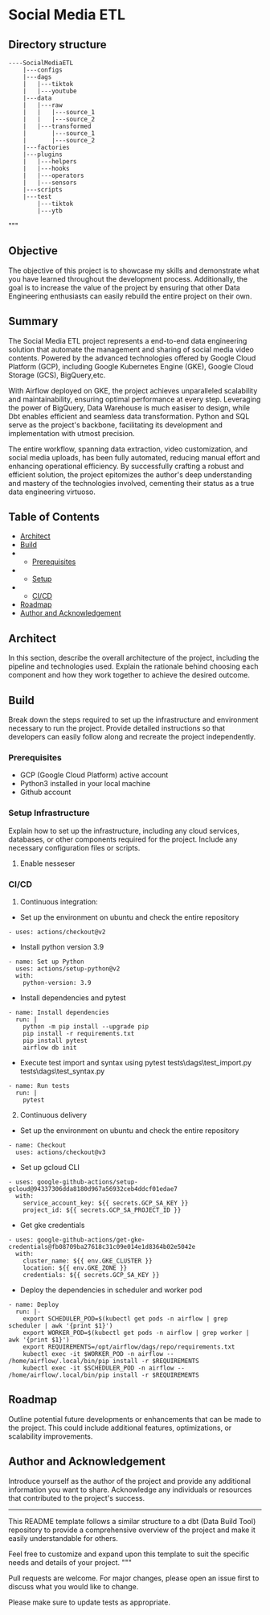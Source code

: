 # Social Media ETL
## Directory structure
```
----SocialMediaETL
    |---configs
    |---dags
    |   |---tiktok
    |   |---youtube
    |---data
    |   |---raw
    |   |   |---source_1
    |   |   |---source_2
    |   |---transformed
    |       |---source_1
    |       |---source_2
    |---factories
    |---plugins
    |   |---helpers
    |   |---hooks
    |   |---operators
    |   |---sensors
    |---scripts
    |---test
        |---tiktok
        |---ytb
```
"""
## Objective

The objective of this project is to showcase my skills and demonstrate what you have learned throughout the development process. Additionally, the goal is to increase the value of the project by ensuring that other Data Engineering enthusiasts can easily rebuild the entire project on their own.

## Summary
The Social Media ETL project represents a end-to-end data engineering solution that automate the management and sharing of social media video contents. Powered by the advanced technologies offered by Google Cloud Platform (GCP), including Google Kubernetes Engine (GKE), Google Cloud Storage (GCS), BigQuery,etc.

With Airflow deployed on GKE, the project achieves unparalleled scalability and maintainability, ensuring optimal performance at every step. Leveraging the power of BigQuery, Data Warehouse is much easiser to design, while Dbt enables efficient and seamless data transformation. Python and SQL serve as the project's backbone, facilitating its development and implementation with utmost precision.

The entire workflow, spanning data extraction, video customization, and social media uploads, has been fully automated, reducing manual effort and enhancing operational efficiency. By successfully crafting a robust and efficient solution, the project epitomizes the author's deep understanding and mastery of the technologies involved, cementing their status as a true data engineering virtuoso.
## Table of Contents

- [Architect](#architect)
- [Build](#build)
- - [Prerequisites](#prerequisites)
- - [Setup](#setup-infrastructure)
- - [CI/CD](#cicd)
- [Roadmap](#roadmap)
- [Author and Acknowledgement](#author-and-acknowledgement)

## Architect

In this section, describe the overall architecture of the project, including the pipeline and technologies used. Explain the rationale behind choosing each component and how they work together to achieve the desired outcome.

## Build

Break down the steps required to set up the infrastructure and environment necessary to run the project. Provide detailed instructions so that developers can easily follow along and recreate the project independently.

### Prerequisites

- GCP (Google Cloud Platform) active account
- Python3 installed in your local machine
- Github account

### Setup Infrastructure

Explain how to set up the infrastructure, including any cloud services, databases, or other components required for the project. Include any necessary configuration files or scripts.
1. Enable nesseser
### CI/CD

<!-- Describe the Continuous Integration and Continuous Deployment (CI/CD) process for the project. Explain how changes are tested, built, and deployed to ensure a smooth development workflow. -->

1. Continuous integration:
- Set up the environment on ubuntu and check the entire repository 
```
- uses: actions/checkout@v2
```
- Install python version 3.9 
        
```
- name: Set up Python
  uses: actions/setup-python@v2
  with:
    python-version: 3.9
```

- Install dependencies and pytest
        
```
- name: Install dependencies
  run: |
    python -m pip install --upgrade pip
    pip install -r requirements.txt
    pip install pytest
    airflow db init
```
- Execute test import and syntax using pytest
    tests\dags\test_import.py
    tests\dags\test_syntax.py
        
```
- name: Run tests
  run: |
    pytest
```
2. Continuous delivery
- Set up the environment on ubuntu and check the entire repository
        
```   
- name: Checkout
  uses: actions/checkout@v3
```
- Set up gcloud CLI 
        
```    
- uses: google-github-actions/setup-gcloud@94337306dda8180d967a56932ceb4ddcf01edae7
  with:
    service_account_key: ${{ secrets.GCP_SA_KEY }}
    project_id: ${{ secrets.GCP_SA_PROJECT_ID }}
```
- Get gke credentials
        
```
- uses: google-github-actions/get-gke-credentials@fb08709ba27618c31c09e014e1d8364b02e5042e
  with:
    cluster_name: ${{ env.GKE_CLUSTER }}
    location: ${{ env.GKE_ZONE }}
    credentials: ${{ secrets.GCP_SA_KEY }}
```
- Deploy the dependencies in scheduler and worker pod
        
```
- name: Deploy
  run: |-
    export SCHEDULER_POD=$(kubectl get pods -n airflow | grep scheduler | awk '{print $1}')
    export WORKER_POD=$(kubectl get pods -n airflow | grep worker | awk '{print $1}')
    export REQUIREMENTS=/opt/airflow/dags/repo/requirements.txt
    kubectl exec -it $WORKER_POD -n airflow -- /home/airflow/.local/bin/pip install -r $REQUIREMENTS
    kubectl exec -it $SCHEDULER_POD -n airflow -- /home/airflow/.local/bin/pip install -r $REQUIREMENTS
```
## Roadmap

Outline potential future developments or enhancements that can be made to the project. This could include additional features, optimizations, or scalability improvements.

## Author and Acknowledgement

Introduce yourself as the author of the project and provide any additional information you want to share. Acknowledge any individuals or resources that contributed to the project's success.

---

This README template follows a similar structure to a dbt (Data Build Tool) repository to provide a comprehensive overview of the project and make it easily understandable for others.

Feel free to customize and expand upon this template to suit the specific needs and details of your project.
"""

Pull requests are welcome. For major changes, please open an issue first to discuss what you would like to change.

Please make sure to update tests as appropriate.
